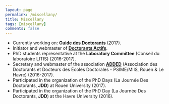 ```yaml
---
layout: page
permalink: /miscellany/
title: Miscellany
tags: [miscellany]
comments: false
---
```

* Currently working on:
  [**Guide des Doctorants**](https://wiki.litislab.fr/doku.php?id=doctorants:doctorants) (2017).
* Initiator and webmaster of [**Doctorants Actifs**](https://sites.google.com/view/doctorants-actifs).
* PhD students representative at the **Laboratory Committee** (Conseil du
  laboratoire LITIS) (2016-2017).
* Secretary and webmaster of the association [**ADDED**](https://sites.google.com/prod/view/association-added) (Association des Doctorants et Docteurs des
  Écoles Doctorales - PSIME/MIIS, Rouen & Le Havre) (2016-2017).
* Participated in the organization of the PhD Days (La Journée Des Doctorants,
  **JDD**) at Rouen University (2017).
* Participated in the organization of the PhD Day (La Journée Des Doctorants,
  **JDD**) at the Havre University (2016).

